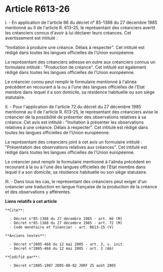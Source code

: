 # Article R613-26

I. - En application de l'article 66 du décret n° 85-1388 du 27 décembre 1985 mentionné au II de l'article R. 613-25, le
représentant des créanciers avertit les créanciers connus d'avoir à lui déclarer leurs créances. Cet avertissement est
intitulé :

"Invitation à produire une créance. Délais à respecter". Cet intitulé est rédigé dans toutes les langues officielles de
l'Union européenne.

Le représentant des créanciers adresse en outre aux créanciers connus un formulaire intitulé : "Production de créance". Cet
intitulé est également rédigé dans toutes les langues officielles de l'Union européenne.

Le créancier connu peut remplir le formulaire mentionné à l'alinéa précédent en recourant à la ou à l'une des langues
officielles de l'Etat membre dans lequel il a son domicile, sa résidence habituelle ou son siège statutaire.

II. - Pour l'application de l'article 72 du décret du 27 décembre 1985 mentionné au II de l'article R. 613-25, le
représentant des créanciers avise le créancier de la possibilité de présenter des observations relatives à sa créance. Cet
avis est intitulé : "Invitation à présenter les observations relatives à une créance. Délais à respecter". Cet intitulé est
rédigé dans toutes les langues officielles de l'Union européenne.

Le représentant des créanciers joint à cet avis un formulaire intitulé : "Présentation des observations relatives aux
créances". Cet intitulé est rédigé dans toutes les langues officielles de l'Union européenne.

Le créancier peut remplir le formulaire mentionné à l'alinéa précédent en recourant à la ou à l'une des langues officielles
de l'Etat membre dans lequel il a son domicile, sa résidence habituelle ou son siège statutaire.

III. - Dans tous les cas, le représentant des créanciers peut exiger d'un créancier une traduction en langue française de la
production de la créance et des observations y afférentes.

**Liens relatifs à cet article**

	**Cite**:

	  - Décret n°85-1388 du 27 décembre 1985 - art. 66 (M)
	  - Décret n°85-1388 du 27 décembre 1985 - art. 72 (M)
	  - Code monétaire et financier - art. R613-25 (V)

	**Anciens textes**:

	  - Décret n°2005-468 du 12 mai 2005 - art. 3, v. init.
	  - Décret n°2005-468 du 12 mai 2005 - art. 3 (Ab)

	**Codifié par**:

	  - Décret n°2005-1007 2005-08-02 JORF 25 août 2005
